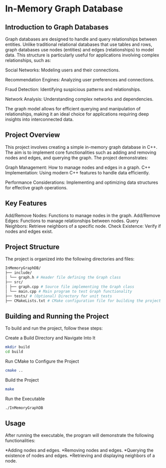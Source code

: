 # In-Memory Graph Database

## Introduction to Graph Databases

Graph databases are designed to handle and query relationships between entities. Unlike traditional relational databases that use tables and rows, graph databases use nodes (entities) and edges (relationships) to model data. This structure is particularly useful for applications involving complex relationships, such as:

Social Networks: Modeling users and their connections.

Recommendation Engines: Analyzing user preferences and connections.

Fraud Detection: Identifying suspicious patterns and relationships.

Network Analysis: Understanding complex networks and dependencies.

The graph model allows for efficient querying and manipulation of relationships, making it an ideal choice for applications requiring deep insights into interconnected data.

## Project Overview

This project involves creating a simple in-memory graph database in C++. The aim is to implement core functionalities such as adding and removing nodes and edges, and querying the graph. The project demonstrates:

Graph Management: How to manage nodes and edges in a graph.
C++ Implementation: Using modern C++ features to handle data efficiently.

Performance Considerations: Implementing and optimizing data structures for effective graph operations.

## Key Features

Add/Remove Nodes: Functions to manage nodes in the graph.
Add/Remove Edges: Functions to manage relationships between nodes.
Query Neighbors: Retrieve neighbors of a specific node.
Check Existence: Verify if nodes and edges exist.

## Project Structure

The project is organized into the following directories and files:

```makefile
InMemoryGraphDB/
├── include/
│ └── graph.h # Header file defining the Graph class
├── src/
│ ├── graph.cpp # Source file implementing the Graph class
│ └── main.cpp # Main program to test Graph functionality
├── tests/ # (Optional) Directory for unit tests
├── CMakeLists.txt # CMake configuration file for building the project
```

## Building and Running the Project

To build and run the project, follow these steps:

Create a Build Directory and Navigate Into It

```sh
mkdir build
cd build
```

Run CMake to Configure the Project
```sh
cmake ..
```

Build the Project
```sh
make
```

Run the Executable
```sh
./InMemoryGraphDB
```

## Usage

After running the executable, the program will demonstrate the following functionalities:

*Adding nodes and edges.
*Removing nodes and edges.
*Querying the existence of nodes and edges.
*Retrieving and displaying neighbors of a node.
